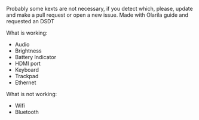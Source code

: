 Probably some kexts are not necessary, if you detect which, please, update and make a pull request or open a new issue.
Made with Olarila guide and requested an DSDT

What is working:
- Audio
- Brightness
- Battery Indicator
- HDMI port
- Keyboard
- Trackpad
- Ethernet

What is not working:
- Wifi
- Bluetooth

